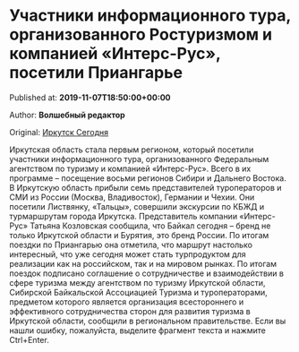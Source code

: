
# Участники информационного тура, организованного Ростуризмом и компанией «Интерс-Рус», посетили Приангарье

Published at: **2019-11-07T18:50:00+00:00**

Author: **Волшебный редактор**

Original: [Иркутск Сегодня](https://irk.today/2019/11/08/uchastniki-informacionnogo-tura-organizovannogo-rosturizmom-i-kompaniej-inters-rus-posetili-priangare/)

Иркутская область стала первым регионом, который посетили участники информационного тура, организованного Федеральным агентством по туризму и компанией «Интерс-Рус». Всего в их программе – посещение восьми регионов Сибири и Дальнего Востока.
В Иркутскую область прибыли семь представителей туроператоров и СМИ из России (Москва, Владивосток), Германии и Чехии. Они посетили Листвянку, «Тальцы», совершили экскурсии по КБЖД и турмаршрутам города Иркутска.
Представитель компании «Интерс-Рус» Татьяна Козловская сообщила, что Байкал сегодня – бренд не только Иркутской области и Бурятия, это бренд России. По итогам поездки по Приангарью она отметила, что маршрут настолько интересный, что уже сегодня может стать турпродуктом для реализации как на российском, так и на мировом рынках.
По итогам поездок подписано соглашение о сотрудничестве и взаимодействии в сфере туризма между агентством по туризму Иркутской области, Сибирской Байкальской Ассоциацией Туризма и туроператорами, предметом которого является организация всестороннего и эффективного сотрудничества сторон для развития туризма в Иркутской области, сообщили в региональном правительстве.
Если вы нашли ошибку, пожалуйста, выделите фрагмент текста и нажмите Ctrl+Enter.
